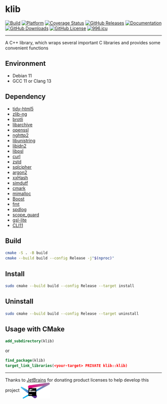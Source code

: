 # klib

[![Build](https://github.com/KaiserLancelot/klib/actions/workflows/build.yml/badge.svg)](https://github.com/KaiserLancelot/klib/actions/workflows/build.yml)
[![Platform](https://img.shields.io/badge/Platform-Debian%2011-brightgreen)](https://www.debian.org/)
[![Coverage Status](https://coveralls.io/repos/github/KaiserLancelot/klib/badge.svg?branch=main)](https://coveralls.io/github/KaiserLancelot/klib?branch=main)
[![GitHub Releases](https://img.shields.io/github/release/KaiserLancelot/klib)](https://github.com/KaiserLancelot/klib/releases/latest)
[![Documentation](https://img.shields.io/badge/docs-doxygen-blue)](https://kaiserlancelot.github.io/klib)
[![GitHub Downloads](https://img.shields.io/github/downloads/KaiserLancelot/klib/total)](https://github.com/KaiserLancelot/klib/releases)
[![GitHub License](https://img.shields.io/github/license/KaiserLancelot/klib)](https://github.com/KaiserLancelot/klib/blob/main/LICENSE)
[![996.icu](https://img.shields.io/badge/link-996.icu-red.svg)](https://996.icu)

---

A C++ library, which wraps several important C libraries and provides some convenient functions

## Environment

- Debian 11
- GCC 11 or Clang 13

## Dependency

- [tidy-html5](https://github.com/htacg/tidy-html5)
- [zlib-ng](https://github.com/zlib-ng/zlib-ng)
- [brotli](https://github.com/google/brotli)
- [libarchive](https://github.com/libarchive/libarchive)
- [openssl](https://github.com/openssl/openssl)
- [nghttp2](https://github.com/nghttp2/nghttp2)
- [libunistring](https://www.gnu.org/software/libunistring/)
- [libidn2](https://www.gnu.org/software/libidn/)
- [libpsl](https://github.com/rockdaboot/libpsl)
- [curl](https://github.com/curl/curl)
- [zstd](https://github.com/facebook/zstd)
- [sqlcipher](https://github.com/sqlcipher/sqlcipher)
- [argon2](https://github.com/P-H-C/phc-winner-argon2)
- [xxHash](https://github.com/Cyan4973/xxHash)
- [simdutf](https://github.com/simdutf/simdutf)
- [cmark](https://github.com/commonmark/cmark)
- [mimalloc](https://github.com/microsoft/mimalloc)
- [Boost](https://www.boost.org/)
- [fmt](https://github.com/fmtlib/fmt)
- [spdlog](https://github.com/gabime/spdlog)
- [scope_guard](https://github.com/Neargye/scope_guard)
- [gsl-lite](https://github.com/gsl-lite/gsl-lite)
- [CLI11](https://github.com/CLIUtils/CLI11)

## Build

```bash
cmake -S . -B build
cmake --build build --config Release -j"$(nproc)"
```

## Install

```bash
sudo cmake --build build --config Release --target install
```

## Uninstall

```bash
sudo cmake --build build --config Release --target uninstall
```

## Usage with CMake

```cmake
add_subdirectory(klib)
```

or

```cmake
find_package(klib)
target_link_libraries(<your-target> PRIVATE klib::klib)
```

---

Thanks to [JetBrains](https://www.jetbrains.com/) for donating product licenses to help develop this project <a href="https://www.jetbrains.com/"><img src="logo/jetbrains.svg" width="94" align="center" /></a>
